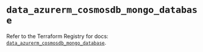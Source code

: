 # `data_azurerm_cosmosdb_mongo_database`

Refer to the Terraform Registry for docs: [`data_azurerm_cosmosdb_mongo_database`](https://registry.terraform.io/providers/hashicorp/azurerm/4.0.1/docs/data-sources/cosmosdb_mongo_database).
